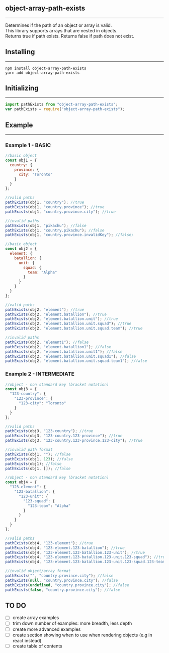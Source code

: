 ## object-array-path-exists

---

Determines if the path of an object or array is valid.  
This library supports arrays that are nested in objects.  
Returns true if path exists. Returns false if path does not exist.

## Installing

---

```
npm install object-array-path-exists
yarn add object-array-path-exists
```

## Initializing

---

```js
import pathExists from "object-array-path-exists";
var pathExists = require("object-array-path-exists");
```

## Example

---

### Example 1 - BASIC

```js
//basic object
const obj1 = {
  country: {
    province: {
      city: "Toronto"
    }
  }
};

//valid paths
pathExists(obj1, "country"); //true
pathExists(obj1, "country.province"); //true
pathExists(obj1, "country.province.city"); //true

//invalid paths
pathExists(obj1, "pikachu"); //false
pathExists(obj1, "country.pikachu"); //false
pathExists(obj1, "country.province.invalidKey"); //false;
```

```js
//basic object
const obj2 = {
  element: {
    batallion: {
      unit: {
        squad: {
          team: "Alpha"
        }
      }
    }
  }
};

//valid paths
pathExists(obj2, "element"); //true
pathExists(obj2, "element.batallion"); //true
pathExists(obj2, "element.batallion.unit"); //true
pathExists(obj2, "element.batallion.unit.squad"); //true
pathExists(obj2, "element.batallion.unit.squad.team"); //true

//invalid paths
pathExists(obj2, "element1"); //false
pathExists(obj2, "element.batallion1"); //false
pathExists(obj2, "element.batallion.unit1"); //false
pathExists(obj2, "element.batallion.unit.squad1"); //false
pathExists(obj2, "element.batallion.unit.squad.team1"); //false
```

### Example 2 - INTERMEDIATE

```js
//object - non standard key (bracket notation)
const obj3 = {
  "123-country": {
    "123-province": {
      "123-city": "Toronto"
    }
  }
};

//valid paths
pathExists(obj3, "123-country"); //true
pathExists(obj3, "123-country.123-province"); //true
pathExists(obj3, "123-country.123-province.123-city"); //true

//invalid path format
pathExists(obj1, ""); //false
pathExists(obj1, 123); //false
pathExists(obj1); //false
pathExists(obj1, []); //false
```

```js
//object - non standard key (bracket notation)
const obj4 = {
  "123-element": {
    "123-batallion": {
      "123-unit": {
        "123-squad": {
          "123-team": "Alpha"
        }
      }
    }
  }
};

//valid paths
pathExists(obj4, "123-element"); //true
pathExists(obj4, "123-element.123-batallion"); //true
pathExists(obj4, "123-element.123-batallion.123-unit"); //true
pathExists(obj4, "123-element.123-batallion.123-unit.123-squad"); //true
pathExists(obj4, "123-element.123-batallion.123-unit.123-squad.123-team"); //true

//invalid object/array format
pathExists("", "country.province.city"); //false
pathExists(null, "country.province.city"); //false
pathExists(undefined, "country.province.city"); //false
pathExists(false, "country.province.city"); //false
```

## TO DO

- [ ] create array examples
- [ ] trim down number of examples: more breadth, less depth
- [ ] create more advanced examples
- [ ] create section showing when to use when rendering objects (e.g in react instead)
- [ ] create table of contents
